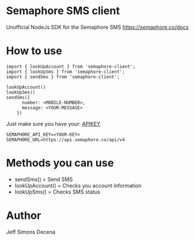 # Semaphore SMS client

Unofficial NodeJs SDK for the Semaphore SMS https://semaphore.co/docs

# How to use

```
import { lookUpAccount } from 'semaphore-client';
import { lookUpSms } from 'semaphore-client';
import { sendSms } from 'semaphore-client';

lookUpAccount()
lookUpSms()
sendSms({
      number: <MOBILE-NUMBER>,
      message: <YOUR-MESSAGE>
    })
```

Just make sure you have your: [APIKEY](https://semaphore.co/account#)

```
SEMAPHORE_API_KEY=<YOUR-KEY>
SEMAPHORE_URL=https://api.semaphore.co/api/v4
```

# Methods you can use

- sendSms() = Send SMS
- lookUpAccount() = Checks you account information
- lookUpSms() = Checks SMS status

# Author

Jeff Simons Decena
